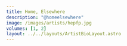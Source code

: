 ```yaml
---
title: Home, Elsewhere
description: "@homeelsewhere"
image: /images/artists/hepfp.jpg
volumes: [1, 2]
layout: ../../layouts/ArtistBioLayout.astro
---
```

